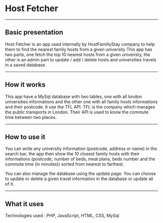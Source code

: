 # Host Fetcher
***

## Basic presentation

Host Fetcher is an app used internally by HostFamillyStay company to help them to find the nearest family hosts from a given university
This app has two parts, one fetch the top 10 nearest hosts from a given univeristy, the other is an admin part to update / add / delete hosts and universities travels in a saved database

***

## How it works

This app have a MySql database with two tables, one with all london universities informations and the other one with all family hosts informations and their postcode.
It use the TFL API. TFL is the company which manages the public transports in London. 
Their API is used to know the commute time between two places.

***

## How to use it

You can write any university information (postcode, address or name) in the search bar, 
the app then show the 10 closest family hosts with their informations (postcode, number of beds, meal plans, beds number and the commute time (in minutes)) sorted from nearest to farthest.

You can also manage the database using the update page.
You can choose to update or delete a given travel information in the database or update all of it.

***

## What it uses

Technologies used : PHP, JavaScript, HTML, CSS, MySql

